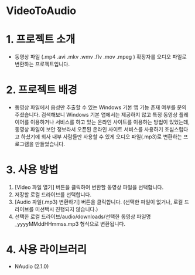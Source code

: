 # VideoToAudio
# 1. 프로젝트 소개
- 동영상 파일 (.mp4 .avi .mkv .wmv .flv .mov .mpeg ) 확장자를 오디오 파일로 변환하는 프로젝트입니다.

# 2. 프로젝트 배경
- 동영상 파일에서 음성만 추출할 수 있는 Windows 기본 앱 기능 존재 여부를 문의주셨습니다. 검색해보니 Windows 기본 앱에서는 제공하지 않고 특정 동영상 플레이어를 이용하거나 서비스를 하고 있는 온라인 사이트를 이용하는 방법이 있었는데,
  동영상 파일이 보안 정보라서 오픈된 온라인 사이트 서비스를 사용하기 조심스럽다고 하셨기에 회사 내부 사람들만 사용할 수 있게 오디오 파일(.mp3)로 변환하는 프로그램을 만들었습니다.

# 3. 사용 방법
1. [Video 파일 열기] 버튼을 클릭하여 변환할 동영상 파일을 선택합니다.    
2. 저장할 로컬 드라이브를 선택합니다.
3. [Audio 파일(.mp3) 변환하기] 버튼을 클릭합니다. (선택한 파일이 없거나, 로컬 드라이브를 미선택시 진행되지 않습니다.)
4. 선택한 로컬 드라이브/audio/downloads/선택한 동영상 파일명_yyyyMMddHHmmss.mp3 형식으로 변환됩니다.

# 4. 사용 라이브러리
- NAudio (2.1.0)
